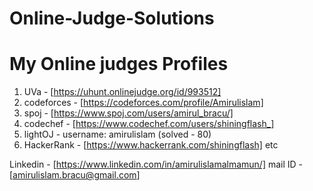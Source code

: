 # Online-Judge-Solutions

# My Online judges Profiles

1. UVa - [https://uhunt.onlinejudge.org/id/993512]
2. codeforces - [https://codeforces.com/profile/Amirulislam]
3. spoj - [https://www.spoj.com/users/amirul_bracu/]
4. codechef - [https://www.codechef.com/users/shiningflash_]
5. lightOJ - username: amirulislam (solved - 80)
6. HackerRank - [https://www.hackerrank.com/shiningflash] etc

Linkedin - [https://www.linkedin.com/in/amirulislamalmamun/]
mail ID - [amirulislam.bracu@gmail.com]
